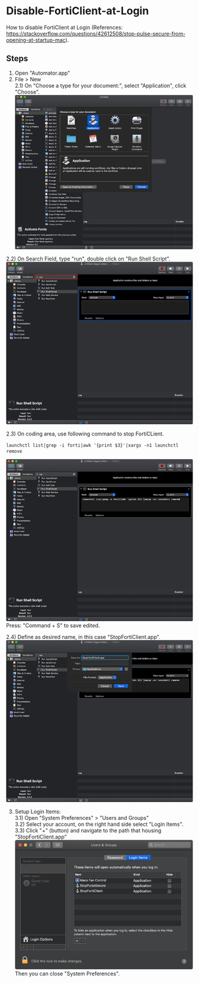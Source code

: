 # Disable-FortiClient-at-Login
How to disable FortiClient at Login (References: https://stackoverflow.com/questions/42612508/stop-pulse-secure-from-opening-at-startup-mac).


## Steps
1. Open "Automator.app"  
2. File > New  
2.1) On "Choose a type for your document:", select "Application", click "Choose".  
![pic1](https://github.com/JJBunt/Disable-FortiClient-at-Login/blob/master/pics/Pic1.png)  
  
2.2) On Search Field, type "run", double click on "Run Shell Script".  
![pic2](https://github.com/JJBunt/Disable-FortiClient-at-Login/blob/master/pics/pic2.png)  
  
2.3) On coding area, use following command to stop FortiCLient.  
```
launchctl list|grep -i forti|awk '{print $3}'|xargs -n1 launchctl remove
```  
![pic3](https://github.com/JJBunt/Disable-FortiClient-at-Login/blob/master/pics/pic3.png)  
Press: "Command + S" to save edited.  
  
2.4) Define as desired name, in this case "StopFortiClient.app".  
![pic4](https://github.com/JJBunt/Disable-FortiClient-at-Login/blob/master/pics/pic4.png)  
  
3. Setup Login Items:  
3.1) Open "System Preferences" > "Users and Groups"  
3.2) Select your account, on the right hand side select "Login Items".  
3.3) Click "+" (button) and navigate to the path that housing "StopFortiClient.app"  
![pic5](https://github.com/JJBunt/Disable-FortiClient-at-Login/blob/master/pics/pic5.png)   
Then you can close "System Preferences".  
